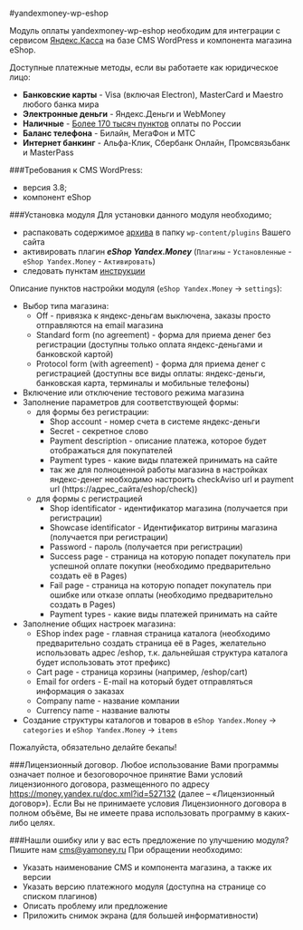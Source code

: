 #yandexmoney-wp-eshop

Модуль оплаты yandexmoney-wp-eshop необходим для интеграции с сервисом [Яндекс.Касса](http://kassa.yandex.ru/) на базе CMS WordPress и компонента магазина eShop. 

Доступные платежные методы, если вы работаете как юридическое лицо:
* **Банковские карты** -  Visa (включая Electron), MasterCard и Maestro любого банка мира
* **Электронные деньги** - Яндекс.Деньги и WebMoney
* **Наличные** - [Более 170 тысяч пунктов](https://money.yandex.ru/pay/doc.xml?id=526209) оплаты по России
* **Баланс телефона** - Билайн, МегаФон и МТС
* **Интернет банкинг** - Альфа-Клик, Сбербанк Онлайн, Промсвязьбанк и MasterPass

###Требования к CMS WordPress:
* версия 3.8;
* компонент eShop

###Установка модуля
Для установки данного модуля необходимо;
* распаковать содержимое [архива](https://github.com/yandex-money/yandex-money-cms-wp-eshop/archive/master.zip) в папку `wp-content/plugins` Вашего сайта
* активировать плагин ***eShop Yandex.Money*** (`Плагины` - `Установленные` - `eShop Yandex.Money` - `Активировать`)
* следовать пунктам [инструкции](https://github.com/yandex-money/yandex-money-cms-wp-eshop/raw/master/WordPress.pdf)

Описание пунктов настройки модуля (`eShop Yandex.Money` -> `settings`):
* Выбор типа магазина:
	* Off - привязка к яндекс-деньгам выключена, заказы просто отправляются на email магазина
	* Standard form (no agreement) - форма для приема денег без регистрации (доступны только оплата яндекс-деньгами и банковской картой)
	* Protocol form (with agreement) - форма для приема денег с регистрацией (доступны все виды оплаты: яндекс-деньги, банковская карта, терминалы и мобильные телефоны)
* Включение или отключение тестового режима магазина
* Заполнение параметров для соответствующей формы:
	* для формы без регистрации:
		* Shop account - номер счета в системе яндекс-деньги
		* Secret - секретное слово
		* Payment description - описание платежа, которое будет отображаться для покупателей
		* Payment types - какие виды платежей принимать на сайте
		* так же для полноценной работы магазина в настройках яндекс-денег необходимо настроить checkAviso url и payment url (https://адрес_сайта/eshop/check))
	* для формы с регистрацией
		* Shop identificator - идентификатор магазина (получается при регистрации)
		* Showcase identificator - Идентификатор витрины магазина (получается при регистрации)
		* Password - пароль (получается при регистрации)
		* Success page - страница на которую попадет покупатель при успешной оплате покупки (необходимо предварительно создать её в Pages)
		* Fail page - страница на которую попадет покупатель при ошибке или отказе оплаты (необходимо предварительно создать в Pages)
		* Payment types - какие виды платежей принимать на сайте
* Заполнение общих настроек магазина:
	* EShop index page - главная страница каталога (необходимо предварительно создать страница её в Pages, желательно использовать адрес /eshop, т.к. дальнейшая структура каталога будет использовать этот префикс)
	* Cart page - страница корзины (например, /eshop/cart)
	* Email for orders - E-mail на который будет отправляться информация о заказах
	* Company name - название компании
	* Currency name - название валюты
* Создание структуры каталогов и товаров в `eShop Yandex.Money` -> `categories` и `eShop Yandex.Money` -> `items`

Пожалуйста, обязательно делайте бекапы!

###Лицензионный договор.
Любое использование Вами программы означает полное и безоговорочное принятие Вами условий лицензионного договора, размещенного по адресу https://money.yandex.ru/doc.xml?id=527132 (далее – «Лицензионный договор»). 
Если Вы не принимаете условия Лицензионного договора в полном объёме, Вы не имеете права использовать программу в каких-либо целях.

###Нашли ошибку или у вас есть предложение по улучшению модуля?
Пишите нам cms@yamoney.ru
При обращении необходимо:
* Указать наименование CMS и компонента магазина, а также их версии
* Указать версию платежного модуля (доступна на странице со списком плагинов)
* Описать проблему или предложение
* Приложить снимок экрана (для большей информативности)